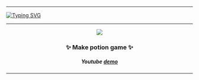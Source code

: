 


---
[![Typing SVG](https://readme-typing-svg.herokuapp.com?font=Kalnia+Glaze&weight=700&size=50&pause=1000&color=505C69&background=FFFFFF00&center=true&vCenter=true&width=1000&height=100&lines=Stake+Mystic+House)](https://git.io/typing-svg)



---
<p align="center">
    <img src="https://github.com/FacePunch1337/WitchHouse/blob/main/Assets/WitchHouseAssets/Sprites/Game/Lilith/Smile2.png"/>
</p>
 
### <p align="center">✨ Make potion game ✨</p>
##### <p align="center">Youtube <a href="https://www.youtube.com/watch?v=k9kbFwAj_QY" target="blank">demo</a></p>



---


